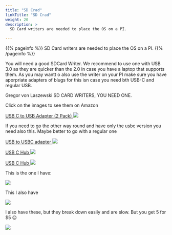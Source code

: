 ```yaml
---
title: "SD Crad"
linkTitle: "SD Crad"
weight: 20
description: >
  SD Card writers are needed to place the OS on a PI.

---
```


{{% pageinfo %}}
SD Card writers are needed to place the OS on a PI.
{{% /pageinfo %}}

You will need a good SDCard Writer. We recommend to use one with USB
3.0 as they are quicker than the 2.0 in case you have a laptop that
supports them. As you may wantt o also use the writer on your PI make
sure you have aporpriate adapters of blugs for this isn case you need
bth USB-C and regular USB.

Gregor von Laszewski SD CARD WRITERS, YOU NEED ONE.

Click on the images to see them on Amazon

[USB C to USB Adapter (2 Pack) ![](https://images-na.ssl-images-amazon.com/images/I/613McjAtBvL._AC_UL115_.jpg)](https://www.amazon.com/AUKEY-Adapter-Compatible-Chromebook-Pixelbook/dp/B0719PZQ6Y/ref=sr_1_3?dchild=1&keywords=usb%2Bc%2Bto%2Busb%2Badapter%2Baukey&qid=1600133001&s=electronics&sr=1-3&th=1)

If you need to go the other way round and have only the usbc version you need also this. Maybe better to go with a regular one

[USB to USBC adapter ![](https://images-na.ssl-images-amazon.com/images/I/61VQTtIp-5L._AC_UL115_.jpg)](https://www.amazon.com/Adapter-JXMOX-Compatible-Chargers-Standard/dp/B083JFHGLX/ref=asc_df_B083JFHGLX/?tag=hyprod-20&linkCode=df0&hvadid=416694317409&hvpos=&hvnetw=g&hvrand=16913930356625211946&hvpone=&hvptwo=&hvqmt=&hvdev=c&hvdvcmdl=&hvlocint=&hvlocphy=9016563&hvtargid=pla-909611001298&psc=1&tag=&ref=&adgrpid=94693386435&hvpone=&hvptwo=&hvadid=416694317409&hvpos=&hvnetw=g&hvrand=16913930356625211946&hvqmt=&hvdev=c&hvdvcmdl=&hvlocint=&hvlocphy=9016563&hvtargid=pla-909611001298)

[USB C Hub ![](https://images-na.ssl-images-amazon.com/images/I/71m8FtAfpjL._AC_UL115_.jpg)](https://www.amazon.com/USB-Hub-Multiport-Adapter-Compatible/dp/B07RL5L8ZL/ref=sxin_9_ac_d_pm?ac_md=2-1-QmV0d2VlbiAkMjAgYW5kICQ1MA%3D%3D-ac_d_pm&cv_ct_cx=usb+c+to+usb+adapter&dchild=1&keywords=usb+c+to+usb+adapter&pd_rd_i=B07RL5L8ZL&pd_rd_r=b2c3b3e2-842f-47b1-b86d-1527dcdf3677&pd_rd_w=MxQND&pd_rd_wg=kKM3C&pf_rd_p=7bce1efb-5229-4289-8758-b64b1d02cfb8&pf_rd_r=26MJN4GX6Q9NCKTCETY5&psc=1&qid=1600130427&sr=1-2-22d05c05-1231-4126-b7c4-3e7a9c0027d0)

[USB C Hub ![](https://images-na.ssl-images-amazon.com/images/I/61ka46siyoL._AC_UL115_.jpg)](https://www.amazon.com/dp/B0833Q5B9S?pd_rd_i=B0833Q5B9S&pd_rd_w=uxOnw&pf_rd_p=56de1c4d-9b3c-4b14-97fa-b11585f6c2d6&pd_rd_wg=kKM3C&pf_rd_r=26MJN4GX6Q9NCKTCETY5&pd_rd_r=b2c3b3e2-842f-47b1-b86d-1527dcdf3677)

This is the one I have:

[ ![](https://images-na.ssl-images-amazon.com/images/I/61K-VsuSYLL._AC_UL115_.jpg)](https://www.amazon.com/Rocketek-Memory-Reader-Writer-Build/dp/B00IX9ZDKC/ref=sr_1_7?dchild=1&keywords=usb+card+writer&qid=1600130543&sr=8-7)

This I also have

[![](https://images-na.ssl-images-amazon.com/images/I/71-HJWs8YyL._AC_UL115_.jpg)](https://www.amazon.com/Anker-MacBook-PowerExpand-Thunderbolt-Delivery/dp/B07YZ48HCT/ref=sr_1_3?dchild=1&keywords=mac+usb+c+dock&qid=1600130596&sr=8-3)

I also have these, but they break down easily and are slow. But you get 5 for $5 :wink:

[![](https://images-na.ssl-images-amazon.com/images/I/61YKoOdo6NL._AC_UL115_.jpg)](https://www.amazon.com/VizGiz-Adapter-MicroSDHC-MicroSD-Transflash/dp/B07BP7CNSQ/ref=sr_1_8?dchild=1&keywords=usb+writer+2.0&qid=1600130765&s=electronics&sr=1-8)
